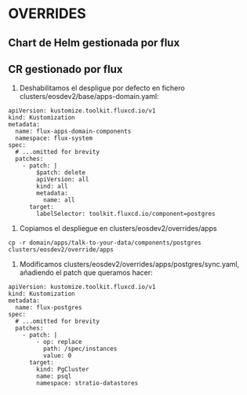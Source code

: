 # OVERRIDES

## Chart de Helm gestionada por flux

## CR gestionado por flux

1. Deshabilitamos el despligue por defecto en fichero clusters/eosdev2/base/apps-domain.yaml:

```
apiVersion: kustomize.toolkit.fluxcd.io/v1
kind: Kustomization
metadata:
  name: flux-apps-domain-components
  namespace: flux-system
spec:
  # ...omitted for brevity
  patches:
    - patch: |
        $patch: delete
        apiVersion: all
        kind: all
        metadata:
          name: all
      target:
        labelSelector: toolkit.fluxcd.io/component=postgres
```

1. Copiamos el despliegue en clusters/eosdev2/overrides/apps

```
cp -r domain/apps/talk-to-your-data/components/postgres clusters/eosdev2/override/apps
```

1. Modificamos clusters/eosdev2/overrides/apps/postgres/sync.yaml, añadiendo el patch que queramos hacer:

```
apiVersion: kustomize.toolkit.fluxcd.io/v1
kind: Kustomization
metadata:
  name: flux-postgres
spec:
  # ...omitted for brevity
  patches:
    - patch: |
        - op: replace
          path: /spec/instances
          value: 0
      target:
        kind: PgCluster
        name: psql
        namespace: stratio-datastores
```

